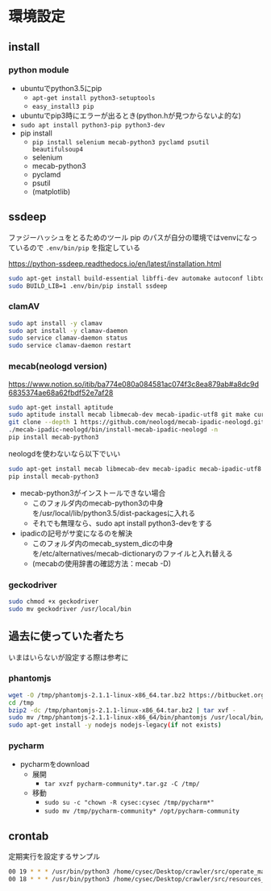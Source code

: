 # 環境設定

## install

### python module

- ubuntuでpython3.5にpip
  - `apt-get install python3-setuptools`
  - `easy_install3 pip`
- ubuntuでpip3時にエラーが出るとき(python.hが見つからないよ的な)
- `sudo apt install python3-pip python3-dev`
- pip install
  - `pip install selenium mecab-python3 pyclamd psutil beautifulsoup4`
  - selenium
  - mecab-python3
  - pyclamd
  - psutil
  - (matplotlib)

## ssdeep

ファジーハッシュをとるためのツール
pip のパスが自分の環境ではvenvになっているので `.env/bin/pip` を指定している

<https://python-ssdeep.readthedocs.io/en/latest/installation.html>

```bash
sudo apt-get install build-essential libffi-dev automake autoconf libtool
sudo BUILD_LIB=1 .env/bin/pip install ssdeep
```

### clamAV

```bash
sudo apt install -y clamav
sudo apt install -y clamav-daemon
sudo service clamav-daemon status
sudo service clamav-daemon restart
```

### mecab(neologd version)

<https://www.notion.so/itib/ba774e080a084581ac074f3c8ea879ab#a8dc9d6835374ae68a62fbdf52e7af28>

```bash
sudo apt-get install aptitude
sudo aptitude install mecab libmecab-dev mecab-ipadic-utf8 git make curl xz-utils file
git clone --depth 1 https://github.com/neologd/mecab-ipadic-neologd.git
./mecab-ipadic-neologd/bin/install-mecab-ipadic-neologd -n
pip install mecab-python3
```

neologdを使わないなら以下でいい

```bash
sudo apt-get install mecab libmecab-dev mecab-ipadic mecab-ipadic-utf8
pip install mecab-python3
```

- mecab-python3がインストールできない場合
  - このフォルダ内のmecab-python3の中身を/usr/local/lib/python3.5/dist-packagesに入れる
  - それでも無理なら、sudo apt install python3-devをする
- ipadicの記号がサ変になるのを解決
  - このフォルダ内のmecab_system_dicの中身を/etc/alternatives/mecab-dictionaryのファイルと入れ替える
  - (mecabの使用辞書の確認方法：mecab -D)

### geckodriver

```bash
sudo chmod +x geckodriver
sudo mv geckodriver /usr/local/bin
```

## 過去に使っていた者たち

いまはいらないが設定する際は参考に

### phantomjs

```bash
wget -O /tmp/phantomjs-2.1.1-linux-x86_64.tar.bz2 https://bitbucket.org/ariya/phantomjs/downloads/phantomjs-2.1.1-linux-x86_64.tar.bz2
cd /tmp
bzip2 -dc /tmp/phantomjs-2.1.1-linux-x86_64.tar.bz2 | tar xvf -
sudo mv /tmp/phantomjs-2.1.1-linux-x86_64/bin/phantomjs /usr/local/bin/
sudo apt-get install -y nodejs nodejs-legacy(if not exists)
```

### pycharm

- pycharmをdownload
  - 展開
    - `tar xvzf pycharm-community*.tar.gz -C /tmp/`
  - 移動
    - `sudo su -c "chown -R cysec:cysec /tmp/pycharm*"`
    - `sudo mv /tmp/pycharm-community* /opt/pycharm-community`

## crontab

定期実行を設定するサンプル

```bash
00 19 * * * /usr/bin/python3 /home/cysec/Desktop/crawler/src/operate_main.py ritsumeikan 1>>/home/cysec/Desktop/crawler/organization/ritsumeikan/log.log 2>>/home/cysec/Desktop/crawler/organization/ritsumeikan/er.log
00 18 * * * /usr/bin/python3 /home/cysec/Desktop/crawler/src/resources_observer.py 1>/home/cysec/Desktop/crawler/mem.log 2>&1
```

